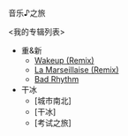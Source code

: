 音乐♪之旅

<我的专辑列表>

- 重&新
  - [Wakeup (Remix)](wakeup.mp3)
  - [La Marseillaise (Remix)](pon.mp3)
  - [Bad Rhythm](badrhythm.mp3)
- 干冰
  - [城市南北]
  - [干冰]
  - [考试之旅]
